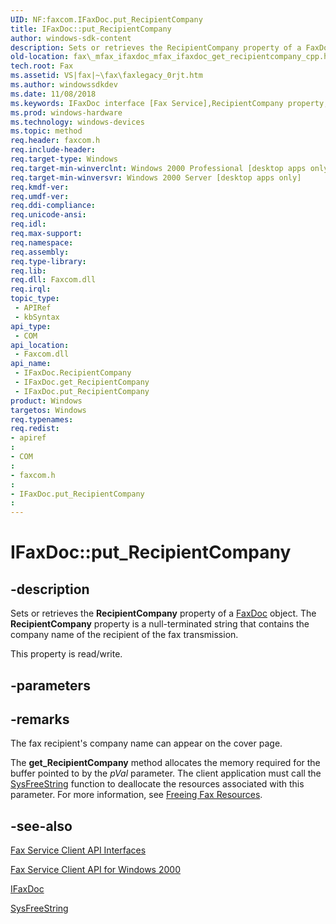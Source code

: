 ```yaml
---
UID: NF:faxcom.IFaxDoc.put_RecipientCompany
title: IFaxDoc::put_RecipientCompany
author: windows-sdk-content
description: Sets or retrieves the RecipientCompany property of a FaxDoc object. The RecipientCompany property is a null-terminated string that contains the company name of the recipient of the fax transmission.
old-location: fax\_mfax_ifaxdoc_mfax_ifaxdoc_get_recipientcompany_cpp.htm
tech.root: Fax
ms.assetid: VS|fax|~\fax\faxlegacy_0rjt.htm
ms.author: windowssdkdev
ms.date: 11/08/2018
ms.keywords: IFaxDoc interface [Fax Service],RecipientCompany property, IFaxDoc.RecipientCompany, IFaxDoc.put_RecipientCompany, IFaxDoc::RecipientCompany, IFaxDoc::get_RecipientCompany, IFaxDoc::put_RecipientCompany, RecipientCompany property [Fax Service], RecipientCompany property [Fax Service],IFaxDoc interface, _mfax_ifaxdoc_get_recipientcompany, fax._mfax_ifaxdoc_get_recipientcompany, fax._mfax_ifaxdoc_mfax_ifaxdoc_get_recipientcompany_cpp, faxcom/IFaxDoc::RecipientCompany, faxcom/IFaxDoc::get_RecipientCompany, faxcom/IFaxDoc::put_RecipientCompany, put_RecipientCompany
ms.prod: windows-hardware
ms.technology: windows-devices
ms.topic: method
req.header: faxcom.h
req.include-header: 
req.target-type: Windows
req.target-min-winverclnt: Windows 2000 Professional [desktop apps only]
req.target-min-winversvr: Windows 2000 Server [desktop apps only]
req.kmdf-ver: 
req.umdf-ver: 
req.ddi-compliance: 
req.unicode-ansi: 
req.idl: 
req.max-support: 
req.namespace: 
req.assembly: 
req.type-library: 
req.lib: 
req.dll: Faxcom.dll
req.irql: 
topic_type:
 - APIRef
 - kbSyntax
api_type:
 - COM
api_location:
 - Faxcom.dll
api_name:
 - IFaxDoc.RecipientCompany
 - IFaxDoc.get_RecipientCompany
 - IFaxDoc.put_RecipientCompany
product: Windows
targetos: Windows
req.typenames: 
req.redist: 
- apiref
: 
- COM
: 
- faxcom.h
: 
- IFaxDoc.put_RecipientCompany
: 
---
```


# IFaxDoc::put_RecipientCompany


## -description


Sets or retrieves the <b>RecipientCompany</b> property of a <a href="https://msdn.microsoft.com/en-us/library/ms692317(v=VS.85).aspx">FaxDoc</a> object. The <b>RecipientCompany</b> property is a null-terminated string that contains the company name of the recipient of the fax transmission.

This property is read/write.


## -parameters


## -remarks



The fax recipient's company name can appear on the cover page.

The <b>get_RecipientCompany</b> method allocates the memory required for the buffer pointed to by the <i>pVal</i> parameter. The client application must call the <a href="https://msdn.microsoft.com/en-us/library/ms221481(v=VS.85).aspx">SysFreeString</a> function to deallocate the resources associated with this parameter. For more information, see <a href="https://msdn.microsoft.com/en-us/library/ms690878(v=VS.85).aspx">Freeing Fax Resources</a>.




## -see-also




<a href="https://msdn.microsoft.com/en-us/library/ms691931(v=VS.85).aspx">Fax Service Client API Interfaces</a>



<a href="https://msdn.microsoft.com/en-us/library/ms692829(v=VS.85).aspx">Fax Service Client API for Windows 2000</a>



<a href="https://msdn.microsoft.com/en-us/library/ms692281(v=VS.85).aspx">IFaxDoc</a>



<a href="https://msdn.microsoft.com/en-us/library/ms221481(v=VS.85).aspx">SysFreeString</a>
 

 

